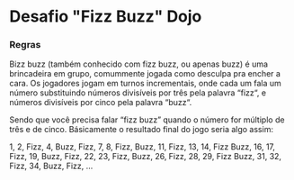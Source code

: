 Desafio "Fizz Buzz" Dojo
========================

### Regras ###
Bizz buzz (também conhecido com fizz buzz, ou apenas buzz) é uma brincadeira em grupo, comummente jogada como desculpa pra encher a cara. Os jogadores jogam em turnos incrementais, onde cada um fala um número substituindo números divisíveis por três pela palavra “fizz“, e números divisíveis por cinco pela palavra “buzz“.

Sendo que você precisa falar “fizz buzz” quando o número for múltiplo de três e de cinco.
Básicamente o resultado final do jogo seria algo assim:

1, 2, Fizz, 4, Buzz, Fizz, 7, 8, Fizz, Buzz, 11, Fizz, 13, 14, Fizz Buzz, 16, 17, Fizz, 19, Buzz, Fizz, 22, 23, Fizz, Buzz, 26, Fizz, 28, 29, Fizz Buzz, 31, 32, Fizz, 34, Buzz, Fizz, …
